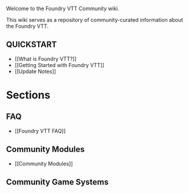 Welcome to the Foundry VTT Community wiki.

This wiki serves as a repository of community-curated information about the Foundry VTT.

## QUICKSTART
* [[What is Foundry VTT?]]
* [[Getting Started with Foundry VTT]]
* [[Update Notes]]

# Sections

## FAQ
* [[Foundry VTT FAQ]]

## Community Modules
* [[Community Modules]]

## Community Game Systems

